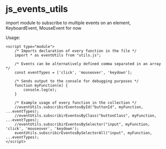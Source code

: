 # js_events_utils
import module to subscribe to multiple events on an element, KeyboardEvent, MouseEvent for now


Usage:

    <script type="module">
        /* Imports declaration of every function in the file */
        import * as eventUtils from "utils.js";
    
        /* Events can be alternatively defined comma separated in an array */
        const eventTypes = ['click', 'mouseover', 'keydown'];
    
        /* Sends output to the console for debugging purposes */
        function myFunction(e) {
            console.log(e);
        }
    
        /* Example usage of every function in the collection */
        //eventUtils.subscribirEventosById("buttonId", myFunction, ...eventTypes);
        //eventUtils.subscribirEventosByClass("buttonClass", myFunction, ...eventTypes);
        //eventUtils.subscribirEventosBySelector("input", myFunction, 'click', 'mouseover', 'keydown');
        eventUtils.subscribirEventosBySelectorAll("input", myFunction, ...eventTypes);
    </script>

